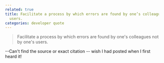```yaml
---
related: true
title: Facilitate a process by which errors are found by one’s colleagues not by one’s
  users.
categories: developer quote
---
```

> Facilitate a process by which errors are found by one's colleagues not by
one's users.

--Can't find the source or exact citation -- wish I had posted when I first
heard it!

